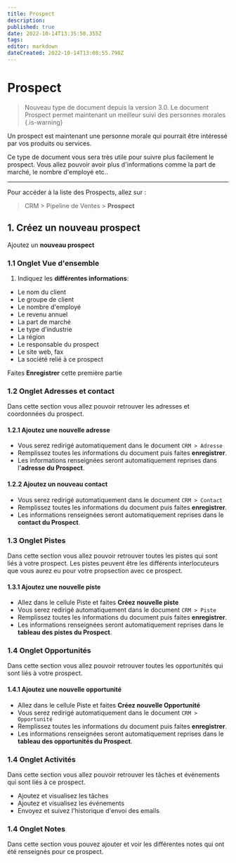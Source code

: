 ```yaml
---
title: Prospect
description: 
published: true
date: 2022-10-14T13:35:50.355Z
tags: 
editor: markdown
dateCreated: 2022-10-14T13:08:55.798Z
---
```


# Prospect

> Nouveau type de document depuis la version 3.0. Le document Prospect permet maintenant un meilleur suivi des personnes morales
{.is-warning}

Un prospect est maintenant une personne morale qui pourrait être intéressé par vos produits ou services.

Ce type de document vous sera très utile pour suivre plus facilement le prospect. Vous allez pouvoir avoir plus d'informations comme la part de marché, le nombre d'employé etc..

---

Pour accéder à la liste des Prospects, allez sur :

> CRM > Pipeline de Ventes > **Prospect**

## 1. Créez un nouveau prospect

Ajoutez un **nouveau prospect**

### 1.1 Onglet Vue d'ensemble

1. Indiquez les **différentes informations**:
- Le nom du client
- Le groupe de client
- Le nombre d'employé
- Le revenu annuel
- La part de marché
- Le type d'industrie
- La région
- Le responsable du prospect
- Le site web, fax
- La société relié à ce prospect

Faites **Enregistrer** cette première partie

### 1.2 Onglet Adresses et contact

Dans cette section vous allez pouvoir retrouver les adresses et coordonnées du prospect.

#### 1.2.1 **Ajoutez une nouvelle adresse**
- Vous serez redirigé automatiquement dans le document `CRM > Adresse`
- Remplissez toutes les informations du document puis faites **enregistrer**.
- Les informations renseignées seront automatiquement reprises dans l'**adresse du Prospect**.

#### 1.2.2 **Ajoutez un nouveau contact**
- Vous serez redirigé automatiquement dans le document `CRM > Contact`
- Remplissez toutes les informations du document puis faites **enregistrer**.
- Les informations renseignées seront automatiquement reprises dans le **contact du Prospect**.

### 1.3 Onglet Pistes

Dans cette section vous allez pouvoir retrouver toutes les pistes qui sont liés à votre prospect.
Les pistes peuvent être les différents interlocuteurs que vous aurez eu pour votre propsection avec ce prospect.

#### 1.3.1 **Ajoutez une nouvelle piste**
- Allez dans le cellule Piste et faites **Créez nouvelle piste**
- Vous serez redirigé automatiquement dans le document `CRM > Piste`
- Remplissez toutes les informations du document puis faites **enregistrer**.
- Les informations renseignées seront automatiquement reprises dans le **tableau des pistes du Prospect**.

### 1.4 Onglet Opportunités

Dans cette section vous allez pouvoir retrouver toutes les opportunités qui sont liés à votre prospect.

#### 1.4.1 **Ajoutez une nouvelle opportunité**
- Allez dans le cellule Piste et faites **Créez nouvelle Opportunité**
- Vous serez redirigé automatiquement dans le document `CRM > Opportunité`
- Remplissez toutes les informations du document puis faites **enregistrer**.
- Les informations renseignées seront automatiquement reprises dans le **tableau des opportunités du Prospect**.

### 1.4 Onglet Activités

Dans cette section vous allez pouvoir retrouver les tâches et événements qui sont liés à ce prospect.

- Ajoutez et visualisez les tâches
- Ajoutez et visualisez les événements
- Envoyez et suivez l'historique d'envoi des emails

### 1.4 Onglet Notes

Dans cette section vous pouvez ajouter et voir les différentes notes qui ont été renseignés pour ce prospect.









